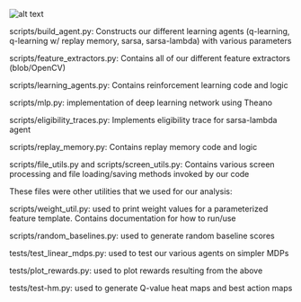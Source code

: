 ![alt text](https://raw.githubusercontent.com/wulfebw/playing_atari/master/media/breakout.gif "Playing Breakout")  

scripts/build_agent.py: Constructs our different learning agents (q-learning, q-learning w/ replay memory, sarsa, sarsa-lambda)  with various parameters

scripts/feature_extractors.py: Contains all of our different feature extractors (blob/OpenCV)

scripts/learning_agents.py: Contains reinforcement learning code and logic

scripts/mlp.py: implementation of deep learning network using Theano

scripts/eligibility_traces.py: Implements eligibility trace for sarsa-lambda agent

scripts/replay_memory.py: Contains replay memory code and logic

scripts/file_utils.py and scripts/screen_utils.py: Contains various screen processing and file loading/saving methods invoked by our code

These files were other utilities that we used for our analysis:

scripts/weight_util.py: used to print weight values for a parameterized feature template. Contains documentation for how to run/use

scripts/random_baselines.py: used to generate random baseline scores

tests/test_linear_mdps.py: used to test our various agents on simpler MDPs

tests/plot_rewards.py: used to plot rewards resulting from the above

tests/test-hm.py: used to generate Q-value heat maps and best action maps
